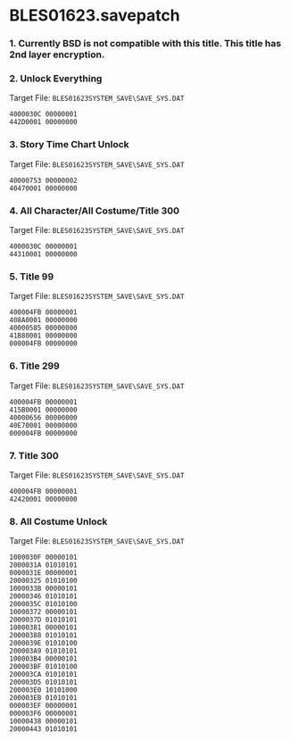 # BLES01623.savepatch

### 1.  Currently BSD is not compatible with this title. This title has 2nd layer encryption.
### 2. Unlock Everything

Target File: `BLES01623SYSTEM_SAVE\SAVE_SYS.DAT`

```
4000030C 00000001
442D0001 00000000
```

### 3. Story Time Chart Unlock

Target File: `BLES01623SYSTEM_SAVE\SAVE_SYS.DAT`

```
40000753 00000002
40470001 00000000
```

### 4. All Character/All Costume/Title 300

Target File: `BLES01623SYSTEM_SAVE\SAVE_SYS.DAT`

```
4000030C 00000001
44310001 00000000
```

### 5. Title 99

Target File: `BLES01623SYSTEM_SAVE\SAVE_SYS.DAT`

```
400004FB 00000001
408A0001 00000000
40000585 00000000
41B80001 00000000
000004FB 00000000
```

### 6. Title 299

Target File: `BLES01623SYSTEM_SAVE\SAVE_SYS.DAT`

```
400004FB 00000001
415B0001 00000000
40000656 00000000
40E70001 00000000
000004FB 00000000
```

### 7. Title 300

Target File: `BLES01623SYSTEM_SAVE\SAVE_SYS.DAT`

```
400004FB 00000001
42420001 00000000
```

### 8. All Costume Unlock

Target File: `BLES01623SYSTEM_SAVE\SAVE_SYS.DAT`

```
1000030F 00000101
2000031A 01010101
0000031E 00000001
20000325 01010100
1000033B 00000101
20000346 01010101
2000035C 01010100
10000372 00000101
2000037D 01010101
10000381 00000101
20000388 01010101
2000039E 01010100
200003A9 01010101
100003B4 00000101
200003BF 01010100
200003CA 01010101
200003D5 01010101
200003E0 10101000
200003EB 01010101
000003EF 00000001
000003F6 00000001
10000438 00000101
20000443 01010101
```

